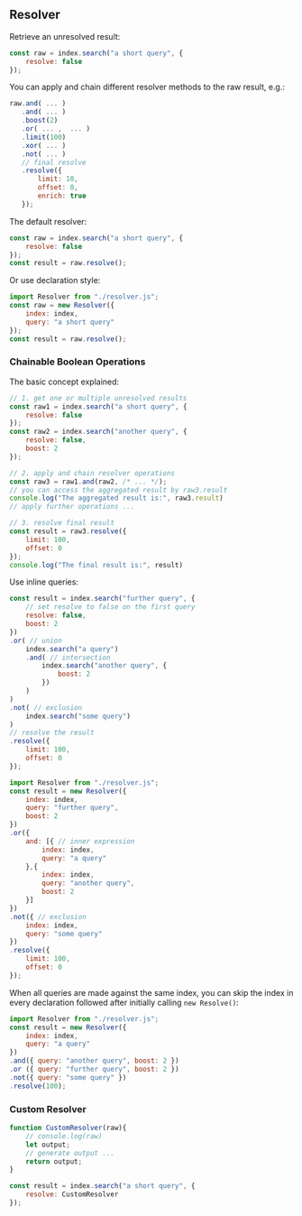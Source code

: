 ## Resolver

Retrieve an unresolved result:

```js
const raw = index.search("a short query", { 
    resolve: false
});
```

You can apply and chain different resolver methods to the raw result, e.g.:

```js
raw.and( ... )
   .and( ... )
   .boost(2)
   .or( ... ,  ... )
   .limit(100)
   .xor( ... )
   .not( ... )
   // final resolve
   .resolve({
       limit: 10,
       offset: 0,
       enrich: true
   });
```

The default resolver:

```js
const raw = index.search("a short query", { 
    resolve: false
});
const result = raw.resolve();
```

Or use declaration style:

```js
import Resolver from "./resolver.js";
const raw = new Resolver({ 
    index: index,
    query: "a short query"
});
const result = raw.resolve();
```

### Chainable Boolean Operations

The basic concept explained:

```js
// 1. get one or multiple unresolved results
const raw1 = index.search("a short query", { 
    resolve: false
});
const raw2 = index.search("another query", {
    resolve: false,
    boost: 2
});

// 2. apply and chain resolver operations
const raw3 = raw1.and(raw2, /* ... */);
// you can access the aggregated result by raw3.result
console.log("The aggregated result is:", raw3.result)
// apply further operations ...

// 3. resolve final result
const result = raw3.resolve({
    limit: 100,
    offset: 0
});
console.log("The final result is:", result)
```

Use inline queries:

```js
const result = index.search("further query", {
    // set resolve to false on the first query
    resolve: false,
    boost: 2
})
.or( // union
    index.search("a query")
    .and( // intersection
        index.search("another query", {
            boost: 2
        })
    )
)
.not( // exclusion
    index.search("some query")
)
// resolve the result
.resolve({
    limit: 100,
    offset: 0
});
```

```js
import Resolver from "./resolver.js";
const result = new Resolver({
    index: index,
    query: "further query",
    boost: 2
})
.or({
    and: [{ // inner expression
        index: index,
        query: "a query"
    },{
        index: index,
        query: "another query",
        boost: 2
    }]
})
.not({ // exclusion
    index: index,
    query: "some query"
})
.resolve({
    limit: 100,
    offset: 0
});
```

When all queries are made against the same index, you can skip the index in every declaration followed after initially calling `new Resolve()`:

```js
import Resolver from "./resolver.js";
const result = new Resolver({
    index: index,
    query: "a query"
})
.and({ query: "another query", boost: 2 })
.or ({ query: "further query", boost: 2 })
.not({ query: "some query" })
.resolve(100);
```

<!--
### Custom Result Decoration

```js
import highlight from "./resolve/highlight.js";
import collapse from "./resolve/collapse.js";
const raw = index.search("a short query", { 
    resolve: false
});
// resolve result for display
const template = highlight(raw, {
    wrapper: "<ul>$1</ul>",
    item: "<li>$1</li>",
    text: "$1",
    highlight: "<b>$1</b>"
});
document.body.appendChild(template);
// resolve result for further processing
const result = collapse(raw);
```

Alternatively:

```js
const template = highlight(raw, {
    wrapper: function(){
        const wrapper = document.createElement("ul");
        return wrapper;
    },
    item: function(wrapper){
        const item = document.createElement("li");
        wrapper.append(item);
    },
    text: function(item, content){
        const node = document.createTextNode(content);
        item.append(node);
    },
    highlight: function(item, content){
        const node = document.createElement("b");
        node.textContent = content;
        item.append(node);
    }
});
document.body.appendChild(template);
```
-->

### Custom Resolver

```js
function CustomResolver(raw){
    // console.log(raw)
    let output;
    // generate output ...
    return output;
}

const result = index.search("a short query", { 
    resolve: CustomResolver
});
```
